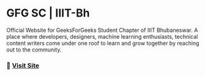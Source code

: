 # GFG SC | IIIT-Bh

Official Website for GeeksForGeeks Student Chapter of IIIT Bhubaneswar. A place where developers, designers, machine learning enthusiasts, technical content writers come under one roof to learn and grow together by reaching out to the community.

### 🔗 [Visit Site](https://gfg-iiit-bh.github.io)